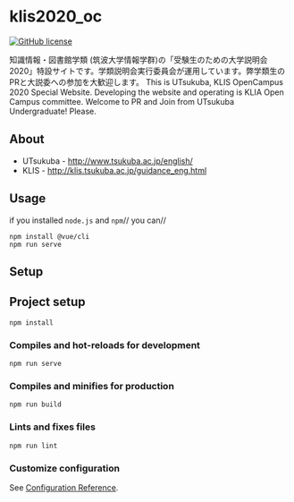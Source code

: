 # klis2020_oc
[![GitHub license](https://img.shields.io/github/license/murataka9/klis2020_oc)](https://github.com/murataka9/klis2020_oc/blob/master/LICENSE)

知識情報・図書館学類 (筑波大学情報学群)の「受験生のための大学説明会 2020」特設サイトです。学類説明会実行委員会が運用しています。弊学類生のPRと大説委への参加を大歓迎します。
This is UTsukuba, KLIS OpenCampus 2020 Special Website. Developing the website and operating is KLIA Open Campus committee. Welcome to PR and Join from UTsukuba Undergraduate! Please.

## About
- UTsukuba - http://www.tsukuba.ac.jp/english/
- KLIS - http://klis.tsukuba.ac.jp/guidance_eng.html

## Usage
if you installed ```node.js``` and ```npm```//
you can//
``` 
npm install @vue/cli
npm run serve
```

## Setup
## Project setup
```
npm install
```

### Compiles and hot-reloads for development
```
npm run serve
```

### Compiles and minifies for production
```
npm run build
```

### Lints and fixes files
```
npm run lint
```

### Customize configuration
See [Configuration Reference](https://cli.vuejs.org/config/).
